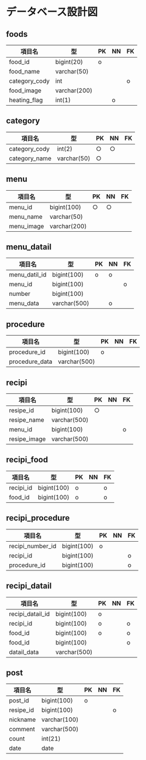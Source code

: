 # データベース設計図

## foods
|項目名|型|PK|NN|FK|
|-----|--|--|--|--|
|food_id|bigint(20)|o|||
|food_name|varchar(50)||||
|category_cody|int|||o|
|food_image|varchar(200)||||
|heating_flag|int(1)||o||


## category
|項目名|型|PK|NN|FK|
|-----|--|--|--|--|
|category_cody|int(2)|○|○||
|category_name|varchar(50)|○|||


## menu
|項目名|型|PK|NN|FK|
|-----|--|--|--|--|
|menu_id|bigint(100)|○|○||
|menu_name|varchar(50)||||
|menu_image|varchar(200)||||


## menu_datail
|項目名|型|PK|NN|FK|
|-----|--|--|--|--|
|menu_datil_id|bigint(100)|o|o||
|menu_id|bigint(100)|||o|
|number|bigint(100)||||
|menu_data|varchar(500)||o||


## procedure
|項目名|型|PK|NN|FK|
|-----|--|--|--|--|
|procedure_id|bigint(100)|o|||
|procedure_data|varchar(500)||||



##  recipi
|項目名|型|PK|NN|FK|
|-----|--|--|--|--|
|resipe_id|bigint(100)|○|||
|resipe_name|varchar(500)||||
|menu_id|bigint(100)|||o|
|resipe_image|varchar(500)||||

## recipi_food
|項目名|型|PK|NN|FK|
|-----|--|--|--|--|
|recipi_id|bigint(100)|o||o|
|food_id|bigint(100)|o||o|

## recipi_procedure
|項目名|型|PK|NN|FK|
|-----|--|--|--|--|
|recipi_number_id|bigint(100)|o|||
|recipi_id|bigint(100)|||o|
|procedure_id|bigint(100)|||o|

## recipi_datail
|項目名|型|PK|NN|FK|
|-----|--|--|--|--|
|recipi_datail_id|bigint(100)|o|||
|recipi_id|bigint(100)|o||o|
|food_id|bigint(100)|o||o|
|food_id|bigint(100)|||o|
|datail_data|varchar(500)||||

## post
|項目名|型|PK|NN|FK|
|-----|--|--|--|--|
|post_id|bigint(100)|o|||
|resipe_id|bigint(100)|||o|
|nickname|varchar(100)||||
|comment|varchar(500)||||
|count|int(21)||||
|date|date||||
